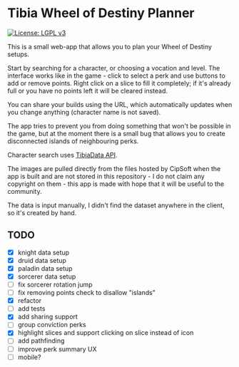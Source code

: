 # Tibia Wheel of Destiny Planner

[![License: LGPL v3](https://img.shields.io/badge/License-LGPL_v3-blue.svg)](https://www.gnu.org/licenses/lgpl-3.0)

This is a small web-app that allows you to plan your Wheel of Destiny setups.

Start by searching for a character, or choosing a vocation and level. The interface
works like in the game - click to select a perk and use buttons
to add or remove points. Right click on a slice to fill it completely; if it's already
full or you have no points left it will be cleared instead.

You can share your builds using the URL, which automatically updates
when you change anything (character name is not saved).

The app tries to prevent you from doing something that won't be possible in
the game, but at the moment there is a small bug that allows you to create
disconnected islands of neighbouring perks.

Character search uses [TibiaData API](https://tibiadata.com/).

The images are pulled directly from the files hosted by CipSoft when the app
is built and are not stored in this repository - I do not claim any
copyright on them - this app is made with hope that it will be
useful to the community.

The data is input manually, I didn't find the dataset anywhere in the client,
so it's created by hand.

## TODO
- [x] knight data setup
- [x] druid data setup
- [x] paladin data setup
- [x] sorcerer data setup
- [ ] fix sorcerer rotation jump
- [ ] fix removing points check to disallow "islands"
- [x] refactor
- [ ] add tests
- [x] add sharing support
- [ ] group conviction perks
- [x] highlight slices and support clicking on slice instead of icon
- [ ] add pathfinding
- [ ] improve perk summary UX
- [ ] mobile?
